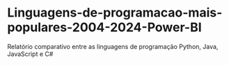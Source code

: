 # Linguagens-de-programacao-mais-populares-2004-2024-Power-BI
Relatório comparativo entre as linguagens de programação Python, Java, JavaScript e C#
